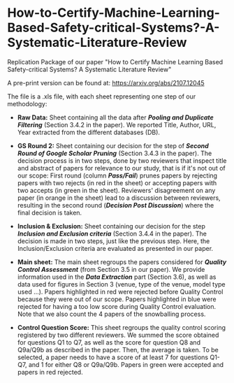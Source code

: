 # How-to-Certify-Machine-Learning-Based-Safety-critical-Systems?-A-Systematic-Literature-Review
Replication Package of our paper "How to Certify Machine Learning Based Safety-critical Systems? A Systematic Literature Review"
 
A pre-print version can be found at: https://arxiv.org/abs/2107.12045
 
The file is a .xls file, with each sheet representing one step of our methodology:
 
* **Raw Data:** Sheet containing all the data after ***Pooling and Duplicate Filtering*** (Section 3.4.2 in the paper). We reported Title, Author, URL, Year extracted from the different databases (DB).
 
* **GS Round 2:** Sheet containing our decision for the step of ***Second Round of Google Scholar Pruning*** (Section 3.4.3 in the paper). The decision process is in two steps, done by two reviewers that inspect title and abstract of papers for relevance to our study, that is if it's not out of our scope: First round (column ***Pass/Fail***) prunes papers by rejecting papers with two rejects (in red in the sheet) or accepting papers with two accepts (in green in the sheet). Reviewers' disagreement on any paper (in orange in the sheet) lead to a discussion between reviewers, resulting in the second round (***Decision Post Discussion***) where the final decision is taken.
 
* **Inclusion & Exclusion:** Sheet containing our decision for the step ***Inclusion and Exclusion criteria*** (Section 3.4.4 in the paper). The decision is made in two steps, just like the previous step. Here, the Inclusion/Exclusion criteria are evaluated as presented in our paper.
 
* **Main sheet:** The main sheet regroups the papers considered for ***Quality Control Assessment*** (from Section 3.5 in our paper). We provide information used in the ***Data Extraction*** part (Section 3.6), as well as data used for figures in Section 3 (venue, type of the venue, model type used ...). Papers highlighted in red were rejected before Quality Control because they were out of our scope. Papers highlighted in blue were rejected for having a too low score during Quality Control evaluation. Note that we also count the 4 papers of the snowballing process.
 
* **Control Question Score:** This sheet regroups the quality control scoring registered by two different reviewers. We summed the score obtained for questions Q1 to Q7, as well as the score for question Q8 and Q9a/Q9b as described in the paper. Then, the average is taken. To be selected, a paper needs to have a score of at least 7 for questions Q1-Q7, and 1 for either Q8 or Q9a/Q9b. Papers in green were accepted and papers in red rejected.
